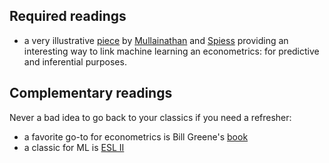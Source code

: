 ## Required readings

* a very illustrative [piece](https://www.aeaweb.org/articles?id=10.1257/jep.31.2.87) by [Mullainathan](https://www.chicagobooth.edu/faculty/directory/m/sendhil-mullainathan) and [Spiess](https://scholar.harvard.edu/spiess/biocv) providing an interesting way to link machine learning an econometrics: for predictive and inferential purposes.

## Complementary readings

Never a bad idea to go back to your classics if you need a refresher:

* a favorite go-to for econometrics is Bill Greene's [book](https://www.amazon.com/Econometric-Analysis-7th-William-Greene/dp/0131395386)
* a classic for ML is [ESL II](https://web.stanford.edu/~hastie/Papers/ESLII.pdf)
